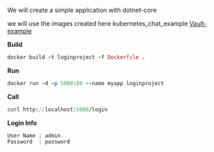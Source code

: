 We will create a simple application with dotnet-core

we will use the images created here kubernetes_chat_example [Vault-example](https://github.com/OktaySavdi/vault)


**Build**
```ruby
docker build -t loginproject -f Dockerfile .
```
**Run**
```ruby
docker run -d -p 5000:80 --name myapp loginproject
```
**Call**
```ruby
curl http://localhost:5000/login
 ```
 **Login Info**
 ```
 User Name : admin
 Password  : password
  ```
